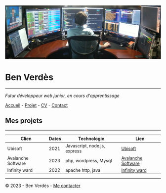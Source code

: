 ![photo d'un dev](img/dev.png)

# Ben Verdès

---

_Futur développeur web junior, en cours d'apprentissage_

[Accueil](Page%20d'accueil.md) - [Projet](Projet.md) - [CV](CV.md) - [Contact](Contact.md)


## Mes projets

---

Clien | Dates | Technologie | Lien
----- | ----- | ---         | ---  
Ubisoft |2021 |Javascript, node.js, express|[Ubisoft](https://www.ubisoft.com/fr-fr/)
Avalanche Software|2023| php, wordpress, Mysql|[Avalanche Software](https://www.avalanchesoftware.com/)
Infinity ward | 2022 | apache http, java | [Infinity ward](https://www.infinityward.com/)


---

© 2023 - Ben Verdès - [Me contacter](Contact.md)